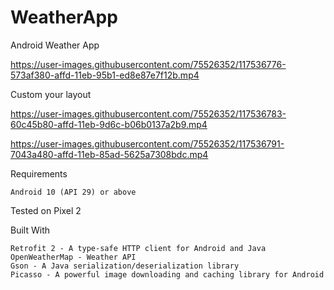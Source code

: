 # WeatherApp
Android Weather App

https://user-images.githubusercontent.com/75526352/117536776-573af380-affd-11eb-95b1-ed8e87e7f12b.mp4

Custom your layout

https://user-images.githubusercontent.com/75526352/117536783-60c45b80-affd-11eb-9d6c-b06b0137a2b9.mp4

https://user-images.githubusercontent.com/75526352/117536791-7043a480-affd-11eb-85ad-5625a7308bdc.mp4

Requirements

    Android 10 (API 29) or above

Tested on Pixel 2
    
Built With

    Retrofit 2 - A type-safe HTTP client for Android and Java
    OpenWeatherMap - Weather API
    Gson - A Java serialization/deserialization library 
    Picasso - A powerful image downloading and caching library for Android

